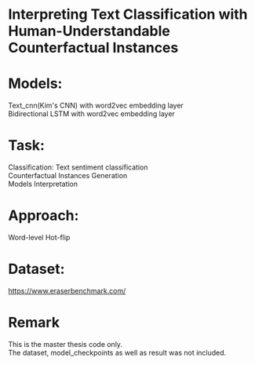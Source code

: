 # Interpreting Text Classification with Human-Understandable Counterfactual Instances
# Models:  
Text_cnn(Kim's CNN) with word2vec embedding layer   
Bidirectional LSTM with word2vec embedding layer
# Task:      
Classification: Text sentiment classification  
Counterfactual Instances Generation  
Models Interpretation
# Approach:  
Word-level Hot-flip  
# Dataset:  
https://www.eraserbenchmark.com/  
# Remark
This is the master thesis code only.   
The dataset, model_checkpoints as well as result was not included.
